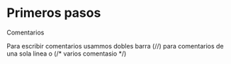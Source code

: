 # Primeros pasos

Comentarios

Para escribir comentarios usammos dobles barra (//) para comentarios de una sola linea o (/* varios comentasio */)
